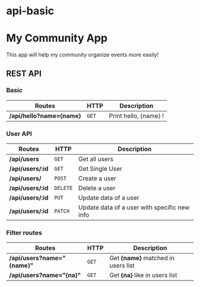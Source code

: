 # api-basic

# My Community App

This app will help my community organize events more easily!


## REST API

### Basic

Routes | HTTP | Description
--- | --- | ---
**/api/hello?name={name}** | `GET` | Print hello, {name} !

### User API

Routes | HTTP | Description
--- | --- | ---
**/api/users** | `GET` | Get all users
**/api/users/:id** | `GET` | Get Single User
**/api/users/** | `POST` | Create a user
**/api/users/:id** | `DELETE` | Delete a user
**/api/users/:id** | `PUT` | Update data of a user
**/api/users/:id** | `PATCH` | Update data of a user with specific new info

### Filter routes

Routes | HTTP | Description
--- | --- | ---
**/api/users?name="{name}"** | `GET` | Get **{name}** matched in users list
**/api/users?name="{na}"** | `GET` | Get **{na}** like in users list
